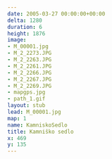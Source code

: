 ```yaml
---
date: 2005-03-27 00:00:00+00:00
delta: 1280
duration: 6
height: 1876
image:
- M_00001.jpg
- M_2_2273.JPG
- M_2_2263.JPG
- M_2_2261.JPG
- M_2_2266.JPG
- M_2_2267.JPG
- M_2_2269.JPG
- mapgps.jpg
- path_1.gif
layout: stub
lead: M_00001.jpg
map: 1
name: KamniskoSedlo
title: Kamniško sedlo
x: 469
y: 135
---
```

